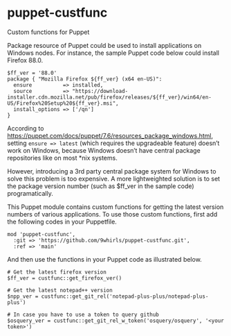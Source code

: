 # puppet-custfunc
Custom functions for Puppet

Package resource of Puppet could be used to install applications on Windows nodes. For instance, the sample Puppet code below could install Firefox 88.0.
```
$ff_ver = '88.0'
package { "Mozilla Firefox ${ff_ver} (x64 en-US)":
  ensure          => installed,
  source          => "https://download-installer.cdn.mozilla.net/pub/firefox/releases/${ff_ver}/win64/en-US/Firefox%20Setup%20${ff_ver}.msi",
  install_options => ['/qn']
}
```
According to https://puppet.com/docs/puppet/7.6/resources_package_windows.html, setting ```ensure => latest``` (which requires the upgradeable feature) doesn’t work on Windows, because Windows doesn’t have central package repositories like on most *nix systems.

However, introducing a 3rd party central package system for Windows to solve this problem is too expensive. A more lightweighted solution is to set the package version number (such as $ff_ver in the sample code) programatically. 

This Puppet module contains custom functions for getting the latest version numbers of various applications. To use those custom functions, first add the following codes in your Puppetfile.
```
mod 'puppet-custfunc',
  :git => 'https://github.com/9whirls/puppet-custfunc.git',
  :ref => 'main'
```
And then use the functions in your Puppet code as illustrated below.
```
# Get the latest firefox version
$ff_ver = custfunc::get_firefox_ver()

# Get the latest notepad++ version
$npp_ver = custfunc::get_git_rel('notepad-plus-plus/notepad-plus-plus')

# In case you have to use a token to query github
$osquery_ver = custfunc::get_git_rel_w_token('osquery/osquery', '<your token>')
```
